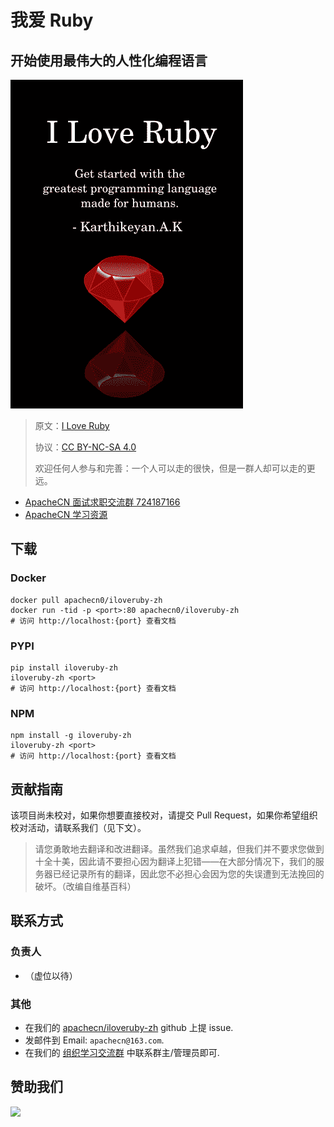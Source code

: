 # 我爱 Ruby

## 开始使用最伟大的人性化编程语言

![](cover.jpg)

> 原文：[I Love Ruby](https://i-love-ruby.gitlab.io/)
> 
> 协议：[CC BY-NC-SA 4.0](http://creativecommons.org/licenses/by-nc-sa/4.0/)
> 
> 欢迎任何人参与和完善：一个人可以走的很快，但是一群人却可以走的更远。

* [ApacheCN 面试求职交流群 724187166](http://shang.qq.com/wpa/qunwpa?idkey=30e5f1123a79867570f665aa3a483ca404b1c3f77737bc01ec520ed5f078ddef)
* [ApacheCN 学习资源](http://www.apachecn.org/)

## 下载

### Docker

```
docker pull apachecn0/iloveruby-zh
docker run -tid -p <port>:80 apachecn0/iloveruby-zh
# 访问 http://localhost:{port} 查看文档
```

### PYPI

```
pip install iloveruby-zh
iloveruby-zh <port>
# 访问 http://localhost:{port} 查看文档
```

### NPM

```
npm install -g iloveruby-zh
iloveruby-zh <port>
# 访问 http://localhost:{port} 查看文档
```

## 贡献指南

该项目尚未校对，如果你想要直接校对，请提交 Pull Request，如果你希望组织校对活动，请联系我们（见下文）。

> 请您勇敢地去翻译和改进翻译。虽然我们追求卓越，但我们并不要求您做到十全十美，因此请不要担心因为翻译上犯错——在大部分情况下，我们的服务器已经记录所有的翻译，因此您不必担心会因为您的失误遭到无法挽回的破坏。（改编自维基百科）

## 联系方式

### 负责人

+   （虚位以待）

### 其他

*   在我们的 [apachecn/iloveruby-zh](https://github.com/apachecn/iloveruby-zh) github 上提 issue.
*   发邮件到 Email: `apachecn@163.com`.
*   在我们的 [组织学习交流群](http://www.apachecn.org/organization/348.html) 中联系群主/管理员即可.

## 赞助我们

![](http://home.apachecn.org/img/about/donate.jpg)
